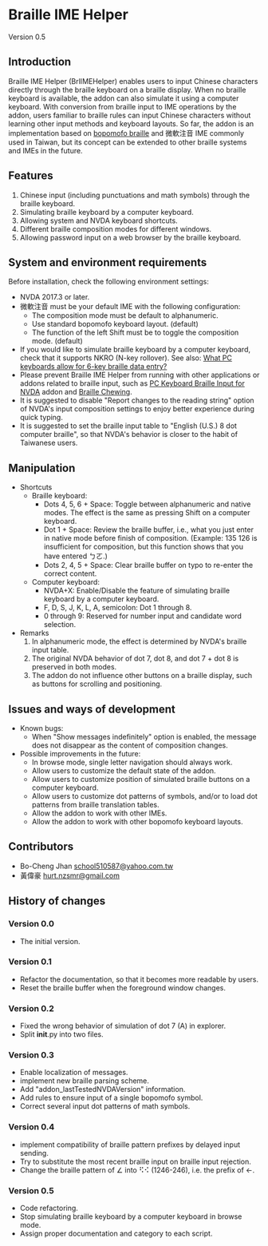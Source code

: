 # Braille IME Helper
Version 0.5

## Introduction
Braille IME Helper (BrlIMEHelper) enables users to input Chinese characters directly through the braille keyboard on a braille display. When no braille keyboard is available, the addon can also simulate it using a computer keyboard. With conversion from braille input to IME operations by the addon, users familiar to braille rules can input Chinese characters without learning other input methods and keyboard layouts. So far, the addon is an implementation based on [bopomofo braille](https://en.wikipedia.org/wiki/Taiwanese_Braille) and 微軟注音 IME commonly used in Taiwan, but its concept can be extended to other braille systems and IMEs in the future.

## Features
1. Chinese input (including punctuations and math symbols) through the braille keyboard.
2. Simulating braille keyboard by a computer keyboard.
3. Allowing system and NVDA keyboard shortcuts.
4. Different braille composition modes for different windows.
5. Allowing password input on a web browser by the braille keyboard.

## System and environment requirements
Before installation, check the following environment settings:

- NVDA 2017.3 or later.
- 微軟注音 must be your default IME with the following configuration:
    * The composition mode must be default to alphanumeric.
    * Use standard bopomofo keyboard layout. (default)
    * The function of the left Shift must be to toggle the composition mode. (default)
- If you would like to simulate braille keyboard by a computer keyboard, check that it supports NKRO (N-key rollover). See also: [What PC keyboards allow for 6-key braille data entry?](https://www.duxburysystems.com/faq2.asp?faq=32&fbclid=IwAR0zdRHClvT5gikN_RqAEX_phxEp51HZX9dtDGUkWU5gTprmvBUPyBs5cFk)
- Please prevent Braille IME Helper from running with other applications or addons related to braille input, such as [PC Keyboard Braille Input for NVDA](https://addons.nvda-project.org/addons/pcKeyboardBrailleInput.en.html) addon and [Braille Chewing](https://github.com/EasyIME/PIME "PIME").
- It is suggested to disable "Report changes to the reading string" option of NVDA's input composition settings to enjoy better experience during quick typing.
- It is suggested to set the braille input table to "English (U.S.) 8 dot computer braille", so that NVDA's behavior is closer to the habit of Taiwanese users.

## Manipulation
- Shortcuts
    * Braille keyboard:
        + Dots 4, 5, 6 + Space: Toggle between alphanumeric and native modes. The effect is the same as pressing Shift on a computer keyboard.
        + Dot 1 + Space: Review the braille buffer, i.e., what you just enter in native mode before finish of composition. (Example: 135 126 is insufficient for composition, but this function shows that you have entered ㄅㄛ.)
        + Dots 2, 4, 5 + Space: Clear braille buffer on typo to re-enter the correct content.
    * Computer keyboard:
        + NVDA+X: Enable/Disable the feature of simulating braille keyboard by a computer keyboard.
        + F, D, S, J, K, L, A, semicolon: Dot 1 through 8.
        + 0 through 9: Reserved for number input and candidate word selection.
- Remarks
    1. In alphanumeric mode, the effect is determined by NVDA's braille input table.
    2. The original NVDA behavior of dot 7, dot 8, and dot 7 + dot 8 is preserved in both modes.
    3. The addon do not influence other buttons on a braille display, such as buttons for scrolling and positioning.

## Issues and ways of development
- Known bugs:
    * When "Show messages indefinitely" option is enabled, the message does not disappear as the content of composition changes.
- Possible improvements in the future:
    * In browse mode, single letter navigation should always work.
    * Allow users to customize the default state of the addon.
    * Allow users to customize position of simulated braille buttons on a computer keyboard.
    * Allow users to customize dot patterns of symbols, and/or to load dot patterns from braille translation tables.
    * Allow the addon to work with other IMEs.
    * Allow the addon to work with other bopomofo keyboard layouts.

## Contributors
- Bo-Cheng Jhan <school510587@yahoo.com.tw>
- 黃偉豪 <hurt.nzsmr@gmail.com>

## History of changes

### Version 0.0
* The initial version.

### Version 0.1
* Refactor the documentation, so that it becomes more readable by users.
* Reset the braille buffer when the foreground window changes.

### Version 0.2
* Fixed the wrong behavior of simulation of dot 7 (A) in explorer.
* Split __init__.py into two files.

### Version 0.3
* Enable localization of messages.
* implement new braille parsing scheme.
* Add "addon_lastTestedNVDAVersion" information.
* Add rules to ensure input of a single bopomofo symbol.
* Correct several input dot patterns of math symbols.

### Version 0.4
* implement compatibility of braille pattern prefixes by delayed input sending.
* Try to substitute the most recent braille input on braille input rejection.
* Change the braille pattern of ∠ into ⠫⠪ (1246-246), i.e. the prefix of ←.

### Version 0.5
* Code refactoring.
* Stop simulating braille keyboard by a computer keyboard in browse mode.
* Assign proper documentation and category to each script.
